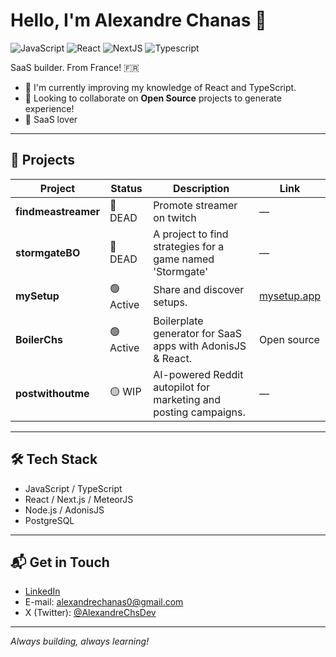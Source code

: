 # Hello, I'm Alexandre Chanas 👋

![JavaScript](https://img.shields.io/badge/JavaScript-Intermediate-yellow)
![React](https://img.shields.io/badge/React-Intermediate-blue)
![NextJS](https://img.shields.io/badge/NextJS-Intermediate-blue)
![Typescript](https://img.shields.io/badge/Typescript-Learning-blue)

SaaS builder. From France! 🇫🇷

-  🌱 I'm currently improving my knowledge of React and TypeScript.
-  👯 Looking to collaborate on **Open Source** projects to generate experience!
-  🫶 SaaS lover

---

## 🚀 Projects

| Project             | Status      | Description                                                        | Link                                      |
|---------------------|------------|--------------------------------------------------------------------|-------------------------------------------|
| **findmeastreamer** | 🔴 DEAD   | Promote streamer on twitch                                         | —                                         |
| **stormgateBO**     | 🔴 DEAD   | A project to find strategies for a game named 'Stormgate'          | —                                         |
| **mySetup**         | 🟢 Active   | Share and discover setups.                               | [mysetup.app](https://mysetup.app)        |
| **BoilerChs**       | 🟢 Active   | Boilerplate generator for SaaS apps with AdonisJS & React.         | Open source                                         |
| **postwithoutme**   | 🟡 WIP    | AI-powered Reddit autopilot for marketing and posting campaigns.   | —                                         |


---

## 🛠️ Tech Stack

-  JavaScript / TypeScript
-  React / Next.js / MeteorJS
-  Node.js / AdonisJS
-  PostgreSQL

---

## 📬 Get in Touch

-  [LinkedIn](https://www.linkedin.com/in/alexandre-chanas-8b2399197/)
-  E-mail: alexandrechanas0@gmail.com
-  X (Twitter): [@AlexandreChsDev](https://twitter.com/AlexandreChsDev)

---

*Always building, always learning!*

